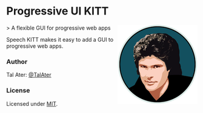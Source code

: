 # Progressive UI KITT
<img src="https://raw.githubusercontent.com/TalAter/Progressive-UI-KITT/master/demo/README-logo.png" align="right" />
> A flexible GUI for progressive web apps

Speech KITT makes it easy to add a GUI to progressive web apps.

### Author

Tal Ater: [@TalAter](https://twitter.com/TalAter)

### License

Licensed under [MIT](https://github.com/TalAter/Progressive-UI-KITT/blob/master/LICENSE).
